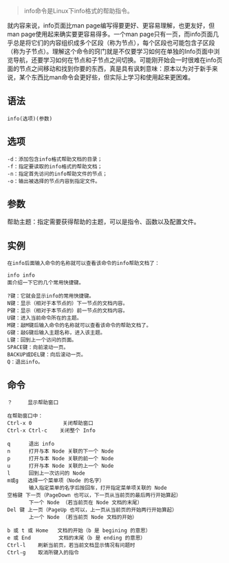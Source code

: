 > info命令是Linux下info格式的帮助指令。

就内容来说，info页面比man page编写得要更好、更容易理解，也更友好，但man page使用起来确实要更容易得多。一个man page只有一页，而info页面几乎总是将它们的内容组织成多个区段（称为节点），每个区段也可能包含子区段（称为子节点）。理解这个命令的窍门就是不仅要学习如何在单独的Info页面中浏览导航，还要学习如何在节点和子节点之间切换。可能刚开始会一时很难在info页面的节点之间移动和找到你要的东西，真是具有讽刺意味：原本以为对于新手来说，某个东西比man命令会更好些，但实际上学习和使用起来更困难。


语法
----
    info(选项)(参数)
    
选项
---
    -d：添加包含info格式帮助文档的目录；
    -f：指定要读取的info格式的帮助文档；
    -n：指定首先访问的info帮助文件的节点；
    -o：输出被选择的节点内容到指定文件。

参数
---

帮助主题：指定需要获得帮助的主题，可以是指令、函数以及配置文件。

实例
---

    在info后面输入命令的名称就可以查看该命令的info帮助文档了：
    
    info info
    面介绍一下它的几个常用快捷键。
    
    ?键：它就会显示info的常用快捷键。
    N键：显示（相对于本节点的）下一节点的文档内容。
    P键：显示（相对于本节点的）前一节点的文档内容。
    U键：进入当前命令所在的主题。
    M键：敲M键后输入命令的名称就可以查看该命令的帮助文档了。
    G键：敲G键后输入主题名称，进入该主题。
    L键：回到上一个访问的页面。
    SPACE键：向前滚动一页。
    BACKUP或DEL键：向后滚动一页。
    Q：退出info。

命令
---

    ？     显示帮助窗口
    
    在帮助窗口中：
    Ctrl-x 0          关闭帮助窗口
    Ctrl-x Ctrl-c    关闭整个 Info
            
    q      退出 info
    n      打开与本 Node 关联的下一个 Node
    p      打开与本 Node 关联的前一个 Node
    u      打开与本 Node 关联的上一个 Node
    l      回到上一次访问的 Node
    m或g   选择一个菜单项（Node 的名字）
           输入指定菜单的名字后按回车，打开指定菜单项关联的 Node
    空格键 下一页（PageDown 也可以，下一页从当前页的最后两行开始算起）
           下一个 Node （若当前页在 Node 文档的末尾）
    Del 键 上一页（PageUp 也可以，上一页从当前页的开始两行开始算起）
           上一个 Node （若当前页 Node 文档的开始）
    
    b 或 t 或 Home   文档的开始（b 是 begining 的意思）
    e 或 End         文档的末尾（b 是 ending 的意思）
    Ctrl-l    刷新当前页，若当前文档显示情况有问题时
    Ctrl-g    取消所键入的指令